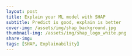 ```yaml
---
layout: post
title: Explain your ML model with SHAP
subtitle: Predict is good, explain is better
cover-img: /assets/img/shap_background.jpg
thumbnail-img: /assets/img/shap_logo_white.png
share-img:
tags: [SHAP, Explainability]
---
```

